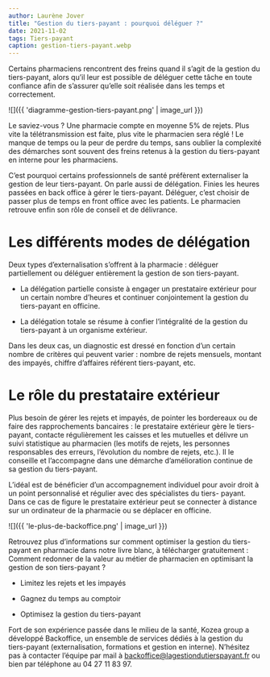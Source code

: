 ```yaml
---
author: Laurène Jover
title: "Gestion du tiers-payant : pourquoi déléguer ?"
date: 2021-11-02
tags: Tiers-payant
caption: gestion-tiers-payant.webp
---
```


Certains pharmaciens rencontrent des freins quand il s’agit de la gestion du tiers-payant, alors qu’il leur est possible de déléguer cette tâche en toute confiance afin de s’assurer qu’elle soit réalisée dans les temps et correctement.

![]({{ 'diagramme-gestion-tiers-payant.png' | image_url }})


Le saviez-vous ? Une pharmacie compte en moyenne 5% de rejets. Plus vite la télétransmission est faite, plus vite le pharmacien sera réglé ! Le manque de temps ou la peur de perdre du temps, sans oublier la complexité des démarches sont souvent des freins retenus à la gestion du tiers-payant en interne pour les pharmaciens.

C’est pourquoi certains professionnels de santé préfèrent externaliser la gestion de leur tiers-payant. On parle aussi de délégation. Finies les heures passées en back office à gérer le tiers-payant. Déléguer, c’est choisir de passer plus de temps en front office avec les patients. Le pharmacien retrouve enfin son rôle de conseil et de délivrance.

# Les différents modes de délégation
Deux types d’externalisation s’offrent à la pharmacie : déléguer partiellement ou déléguer entièrement la gestion de son tiers-payant.

* La délégation partielle consiste à engager un prestataire extérieur pour un certain nombre d’heures et continuer conjointement la gestion du tiers-payant en officine.

* La délégation totale se résume à confier l’intégralité de la gestion du tiers-payant à un organisme extérieur.

Dans les deux cas, un diagnostic est dressé en fonction d’un certain nombre de critères qui peuvent varier : nombre de rejets mensuels, montant des impayés, chiffre d’affaires référent tiers-payant, etc.

# Le rôle du prestataire extérieur
Plus besoin de gérer les rejets et impayés, de pointer les bordereaux ou de faire des rapprochements bancaires : le prestataire extérieur gère le tiers-payant, contacte régulièrement les caisses et les mutuelles et délivre un suivi statistique au pharmacien (les motifs de rejets, les
personnes responsables des erreurs, l’évolution du nombre de rejets, etc.). Il le conseille et l’accompagne dans une démarche d’amélioration continue de sa gestion du tiers-payant.

L’idéal est de bénéficier d’un accompagnement individuel pour avoir droit à un point personnalisé et régulier avec des spécialistes du tiers- payant. Dans ce cas de figure le prestataire extérieur peut se connecter à distance sur un ordinateur de la pharmacie ou se déplacer en officine.

![]({{ 'le-plus-de-backoffice.png' | image_url }})



Retrouvez plus d’informations sur comment optimiser la gestion du tiers-payant en pharmacie dans notre livre blanc, à télécharger gratuitement :
Comment redonner de la valeur au métier de pharmacien en optimisant la gestion de son tiers-payant ?

* Limitez les rejets et les impayés

* Gagnez du temps au comptoir

* Optimisez la gestion du tiers-payant


Fort de son expérience passée dans le milieu de la santé, Kozea group a développé Backoffice, un ensemble de services dédiés à la gestion du tiers-payant (externalisation, formations et gestion en interne). N’hésitez pas à contacter l’équipe par mail à backoffice@lagestiondutierspayant.fr ou bien par téléphone au 04 27 11 83 97.
